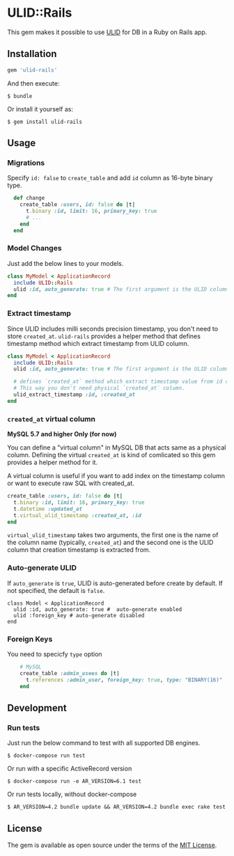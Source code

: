 # ULID::Rails

This gem makes it possible to use [ULID](https://github.com/ulid/spec) for DB in a Ruby on Rails app.


## Installation


```ruby
gem 'ulid-rails'
```

And then execute:

    $ bundle

Or install it yourself as:

    $ gem install ulid-rails

## Usage

### Migrations

Specify `id: false` to `create_table` and add `id` column as 16-byte binary type.

```ruby
  def change
    create_table :users, id: false do |t|
      t.binary :id, limit: 16, primary_key: true
      # ...
    end
  end
```


### Model Changes

Just add the below lines to your models.

```ruby
class MyModel < ApplicationRecord
  include ULID::Rails
  ulid :id, auto_generate: true # The first argument is the ULID column name
end
```

### Extract timestamp

Since ULID includes milli seconds precision timestamp, you don't need to store `created_at`.
`ulid-rails` provides a helper method that defines timestamp method which extract timestamp from ULID column.

```ruby
class MyModel < ApplicationRecord
  include ULID::Rails
  ulid :id, auto_generate: true # The first argument is the ULID column name

  # defines `created_at` method which extract timestamp value from id column.
  # This way you don't need physical `created_at` column.
  ulid_extract_timestamp :id, :created_at
end
```

### `created_at` virtual column

**MySQL 5.7 and higher Only (for now)**

You can define a "virtual column" in MySQL DB that acts same as a physical column.
Defining the virtual `created_at` is kind of comlicated so this gem provides a helper method for it.

A virtual column is useful if you want to add index on the timestamp column or want to execute raw SQL with created_at.

```ruby
create_table :users, id: false do |t|
  t.binary :id, limit: 16, primary_key: true
  t.datetime :updated_at
  t.virtual_ulid_timestamp :created_at, :id
end
```

`virtual_ulid_timestamp` takes two arguments, the first one is the name of the column name (typically, `created_at`) and the second one is the ULID column that creation timestamp is extracted from.

### Auto-generate ULID

If `auto_generate` is `true`, ULID is auto-generated before create by default.
If not specified, the default is `false`.

```
class Model < ApplicationRecord
  ulid :id, auto_generate: true #  auto-generate enabled
  ulid :foreign_key # auto-generate disabled
end
```

### Foreign Keys

You need to specicfy `type` option

```ruby
    # MySQL
    create_table :admin_usees do |t|
      t.references :admin_user, foreign_key: true, type: "BINARY(16)"
    end
```

## Development

### Run tests

Just run the below command to test with all supported DB engines.

```
$ docker-compose run test
```

Or run with a specific ActiveRecord version

```
$ docker-compose run -e AR_VERSION=6.1 test
```

Or run tests locally, without docker-compose

```
$ AR_VERSION=4.2 bundle update && AR_VERSION=4.2 bundle exec rake test
```

## License

The gem is available as open source under the terms of the [MIT License](https://opensource.org/licenses/MIT).
